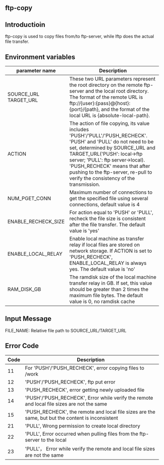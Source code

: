 ## ftp-copy

## Introductioin

ftp-copy is used to copy files from/to ftp-server, while lftp does the actual file transfer.

## Environment variables

| parameter name   | Description  |
|  ----  | ----  |
| SOURCE_URL<br/>TARGET_URL  | These two URL parameters represent the root directory on the remote ftp-server and the local root directory. The format of the remote URL is ftp://{user}:{pass}@{host}:{port}/{path}, and the format of the local URL is {absolute-local-path}. |
| ACTION  | The action of file copying, its value includes 'PUSH'/'PULL'/'PUSH_RECHECK'. <br/>'PUSH' and 'PULL' do not need to be set, determined by SOURCE_URL and TARGET_URL('PUSH': local->ftp server; 'PULL': ftp server->local). <br/>'PUSH_RECHECK' means that after pushing to the ftp-server, re-pull to verify the consistency of the transmission. |
| NUM_PGET_CONN  | Maximum number of connections to get the specified file using several connections, default value is 4 |
| ENABLE_RECHECK_SIZE  | For action equal to 'PUSH' or 'PULL', recheck the file size is consistent after the file transfer. The default value is 'yes' |
| ENABLE_LOCAL_RELAY  | Enable local machine as transfer relay if local files are stored on network storage. If ACTION is set to 'PUSH_RECHECK', ENABLE_LOCAL_RELAY is always yes. The default value is 'no' |
| RAM_DISK_GB  | The ramdisk size of the local machine transfer relay in GB. If set, this value should be greater than 2 times the maximum file bytes. The default value is 0, no ramdisk cache |

## Input Message

FILE_NAME: Relative file path to SOURCE_URL/TARGET_URL

## Error Code
| Code   | Description  |
|  ----  | ----  |
|  11  |  For 'PUSH'/'PUSH_RECHECK', error copying files to /work |
|  12  |  'PUSH'/'PUSH_RECHECK', ftp put error |
|  13  |  'PUSH_RECHECK', error getting newly uploaded file |
|  14  |  'PUSH'/'PUSH_RECHECK', Error while verify the remote and local file sizes are not the same |
|  15  |  'PUSH_RECHECK', the remote and local file sizes are the same, but but the content is inconsistent |
|  21  |  'PULL', Wrong permission to create local directory |
|  22  |  'PULL', Error occurred when pulling files from the ftp-server to the local|
|  23  |  'PULL'， Error while verify the remote and local file sizes are not the same |
